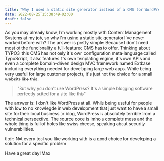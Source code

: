 ```yaml
---
title: "Why I used a static site generator instead of a CMS (or WordPress) for my homepage"
date: 2022-08-25T15:38:49+02:00
draft: false
---
```


As you may already know, I'm working mostly with Content Management Systems at my job, so why I'm using a static site generator I've never worked before with? The answer is pretty simple: Because I don't need most of the funcionality a full-featured CMS has to offer. Thinking about TYPO3, this CMS has not only it's own configuration meta-language called TypoScript, it also features it's own templating engine, it's own APIs and even a complete Domain-driven design MVC framework named Extbase including everything needed for developing large web apps. While being very useful for large customer projects, it's just not the choice for a small website like this.

> "But why you don't use WordPress? It's a simple blogging software perfectly suited for a site like this"

The answer is: I don't like WordPress at all. While being useful for people with low to no knowlegde in web development that just want to have a small site for their local business or blog, WordPress is absolutely terrible from a technical perspective. The source code is imho a complete mess and the whole thing is full of holes like swiss cheese, speaking about security vulnerabilities.

tl;dr: Not every tool you like working with is a good choice for developing a solution for a specific problem

Have a great day!
Max